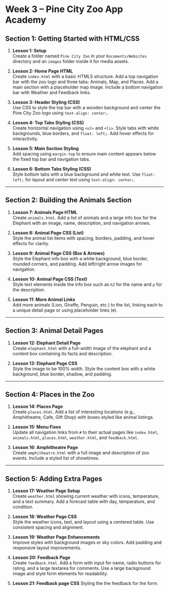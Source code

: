 # Week 3 – Pine City Zoo App Academy

## Section 1: Getting Started with HTML/CSS

1. **Lesson 1: Setup**  
   Create a folder named `Pine City Zoo` in your `Documents/Websites` directory and an `images` folder inside it for media assets.

2. **Lesson 2: Home Page HTML**  
   Create `index.html` with a basic HTML5 structure. Add a top navigation bar with the zoo logo and three tabs: Animals, Map, and Places. Add a main section with a placeholder map image. Include a bottom navigation bar with Weather and Feedback links.

3. **Lesson 3: Header Styling (CSS)**  
   Use CSS to style the top bar with a wooden background and center the Pine City Zoo logo using `text-align: center;`.

4. **Lesson 4: Top Tabs Styling (CSS)**  
   Create horizontal navigation using `<ul>` and `<li>`. Style tabs with white backgrounds, blue borders, and `float: left;`. Add hover effects for interactivity.

5. **Lesson 5: Main Section Styling**  
   Add spacing using `margin-top` to ensure main content appears below the fixed top bar and navigation tabs.

6. **Lesson 6: Bottom Tabs Styling (CSS)**  
   Style bottom tabs with a blue background and white text. Use `float: left;` for layout and center text using `text-align: center;`.

---

## Section 2: Building the Animals Section

1. **Lesson 7: Animals Page HTML**  
   Create `animals.html`. Add a list of animals and a large info box for the Elephant with an image, name, description, and navigation arrows.

2. **Lesson 8: Animal Page CSS (List)**  
   Style the animal list items with spacing, borders, padding, and hover effects for clarity.

3. **Lesson 9: Animal Page CSS (Box & Arrows)**  
   Style the Elephant info box with a white background, blue border, rounded corners, and padding. Add left/right arrow images for navigation.

4. **Lesson 10: Animal Page CSS (Text)**  
   Style text elements inside the info box such as `h2` for the name and `p` for the description.

5. **Lesson 11: More Animal Links**  
   Add more animals (Lion, Giraffe, Penguin, etc.) to the list, linking each to a unique detail page or using placeholder links (`#`).

---

## Section 3: Animal Detail Pages

1. **Lesson 12: Elephant Detail Page**  
   Create `elephant.html` with a full-width image of the elephant and a content box containing its facts and description.

2. **Lesson 13: Elephant Page CSS**  
   Style the image to be 100% width. Style the content box with a white background, blue border, shadow, and padding.

---

## Section 4: Places in the Zoo

1. **Lesson 14: Places Page**  
   Create `places.html`. Add a list of interesting locations (e.g., Amphitheatre, Cafe, Gift Shop) with boxes styled like animal listings.

2. **Lesson 15: Menu Fixes**  
   Update all navigation links from `#` to their actual pages like `index.html`, `animals.html`, `places.html`, `weather.html`, and `feedback.html`.

3. **Lesson 16: Amphitheatre Page**  
   Create `amphitheatre.html` with a full image and description of zoo events. Include a styled list of showtimes.

---

## Section 5: Adding Extra Pages

1. **Lesson 17: Weather Page Setup**  
   Create `weather.html` showing current weather with icons, temperature, and a text summary. Add a forecast table with day, temperature, and condition.

2. **Lesson 18: Weather Page CSS**  
   Style the weather icons, text, and layout using a centered table. Use consistent spacing and alignment.

3. **Lesson 19: Weather Page Enhancements**  
   Improve styles with background images or sky colors. Add padding and responsive layout improvements.

4. **Lesson 20: Feedback Page**  
   Create `feedback.html`. Add a form with input for name, radio buttons for rating, and a large textarea for comments. Use a large background image and style form elements for readability.

5. **Lesson 21: Feedback page CSS**
   Styling the the feedback for the form.
